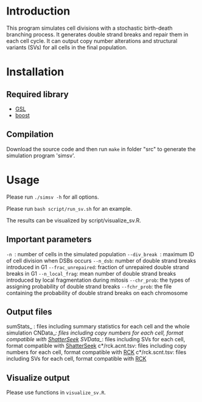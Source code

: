 # Introduction
This program simulates cell divisions with a stochastic birth-death branching process.
It generates double strand breaks and repair them in each cell cycle.
It can output copy number alterations and structural variants (SVs) for all cells in the final population.

# Installation
## Required library
* [GSL](https://www.gnu.org/software/gsl/)
* [boost](https://www.boost.org)

## Compilation
Download the source code and then run `make` in folder "src" to generate the simulation program 'simsv'.


# Usage
Please run `./simsv -h` for all options.

Please run `bash script/run_sv.sh` for an example.

The results can be visualized by script/visualize_sv.R.

## Important parameters
`-n `: number of cells in the simulated population
`--div_break `: maximum ID of cell division when DSBs occurs
`--n_dsb`: number of double strand breaks introduced in G1
`--frac_unrepaired`: fraction of unrepaired double strand breaks in G1
`--n_local_frag`: mean number of double strand breaks introduced by local fragmentation during mitosis
`--chr_prob`: the types of assigning probability of double strand breaks
`--fchr_prob`: the file containing the probability of double strand breaks on each chromosome


## Output files
sumStats_ : files including summary statistics for each cell and the whole simulation 
CNData_*: files including copy numbers for each cell, format compatible with [ShatterSeek](https://github.com/parklab/ShatterSeek)
SVData_*: files including SVs for each cell, format compatible with [ShatterSeek](https://github.com/parklab/ShatterSeek)
c*/rck.acnt.tsv: files including copy numbers for each cell, format compatible with [RCK](https://github.com/aganezov/rck)
c*/rck.scnt.tsv: files including SVs for each cell, format compatible with [RCK](https://github.com/aganezov/rck)

## Visualize output
Please use functions in `visualize_sv.R`.
